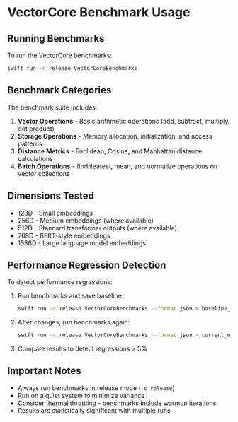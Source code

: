 # VectorCore Benchmark Usage

## Running Benchmarks

To run the VectorCore benchmarks:

```bash
swift run -c release VectorCoreBenchmarks
```

## Benchmark Categories

The benchmark suite includes:

1. **Vector Operations** - Basic arithmetic operations (add, subtract, multiply, dot product)
2. **Storage Operations** - Memory allocation, initialization, and access patterns
3. **Distance Metrics** - Euclidean, Cosine, and Manhattan distance calculations
4. **Batch Operations** - findNearest, mean, and normalize operations on vector collections

## Dimensions Tested

- 128D - Small embeddings
- 256D - Medium embeddings (where available)
- 512D - Standard transformer outputs (where available)
- 768D - BERT-style embeddings
- 1536D - Large language model embeddings

## Performance Regression Detection

To detect performance regressions:

1. Run benchmarks and save baseline:
   ```bash
   swift run -c release VectorCoreBenchmarks --format json > baseline_metrics.json
   ```

2. After changes, run benchmarks again:
   ```bash
   swift run -c release VectorCoreBenchmarks --format json > current_metrics.json
   ```

3. Compare results to detect regressions > 5%

## Important Notes

- Always run benchmarks in release mode (`-c release`)
- Run on a quiet system to minimize variance
- Consider thermal throttling - benchmarks include warmup iterations
- Results are statistically significant with multiple runs